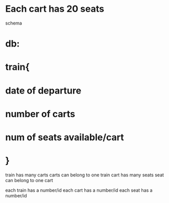 

# Each cart has 20 seats 


schema
# db:
#   train{
#        date of departure
#        number of carts
#        num of seats available/cart
#        
#    }

train has many carts 
carts can belong to one train
cart has many seats 
seat can belong to one cart

each train has a number/id
each cart has a number/id
each seat has a number/id
